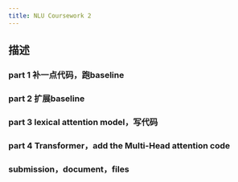 ```yaml
---
title: NLU Coursework 2
---
```


## 描述
### part 1 补一点代码，跑baseline
### part 2 扩展baseline
### part 3 lexical attention model，写代码
### part 4 Transformer，add the Multi-Head attention code
### submission，document，files
